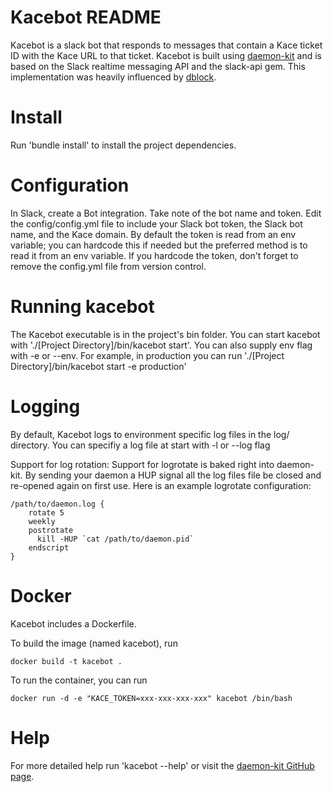 Kacebot README
================

Kacebot is a slack bot that responds to messages that contain a Kace ticket ID with the Kace URL to that ticket.
Kacebot is built using [daemon-kit](https://github.com/kennethkalmer/daemon-kit)
and is based on the Slack realtime messaging API and the slack-api gem.
This implementation was heavily influenced by [dblock](http://code.dblock.org/2015/04/28/slack-bot-real-time-messaging-api-integration-tutorial.html).


Install
===========

Run 'bundle install' to install the project dependencies.

Configuration
===============

In Slack, create a Bot integration. Take note of the bot name and token.
Edit the config/config.yml file to include your Slack bot token, the Slack bot name, and the Kace domain.
By default the token is read from an env variable; you can hardcode this if needed but
the preferred method is to read it from an env variable. If you hardcode the token,
don't forget to remove the config.yml file from version control.

Running kacebot
=================

The Kacebot executable is in the project's bin folder. You can start kacebot with './[Project Directory]/bin/kacebot start'.
You can also supply env flag with -e or --env. For example, in production you can run
'./[Project Directory]/bin/kacebot start -e production'

Logging
=======

By default, Kacebot logs to environment specific log files in the log/ directory.
You can specifiy a log file at start with -l or --log flag

Support for log rotation:
Support for logrotate is baked right into daemon-kit. By sending your daemon a HUP signal all the log files file be closed and re-opened again on first use. Here is an example logrotate configuration:
```
/path/to/daemon.log {
    rotate 5
    weekly
    postrotate
      kill -HUP `cat /path/to/daemon.pid`
    endscript
}
```

Docker
======

Kacebot includes a Dockerfile.

To build the image (named kacebot), run
```
docker build -t kacebot .
```

To run the container, you can run
```
docker run -d -e "KACE_TOKEN=xxx-xxx-xxx-xxx" kacebot /bin/bash
```

Help
=====

For more detailed help run 'kacebot --help' or visit the [daemon-kit GitHub page](https://github.com/kennethkalmer/daemon-kit).
